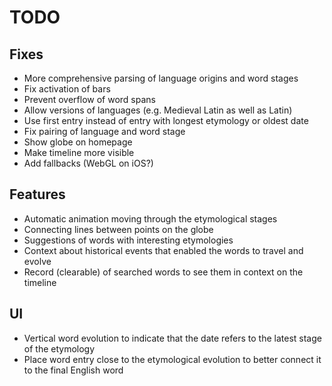 # TODO

## Fixes
- More comprehensive parsing of language origins and word stages
- Fix activation of bars
- Prevent overflow of word spans
- Allow versions of languages (e.g. Medieval Latin as well as Latin)
- Use first entry instead of entry with longest etymology or oldest date
- Fix pairing of language and word stage
- Show globe on homepage
- Make timeline more visible
- Add fallbacks (WebGL on iOS?)

## Features
- Automatic animation moving through the etymological stages
- Connecting lines between points on the globe
- Suggestions of words with interesting etymologies
- Context about historical events that enabled the words to travel and evolve
- Record (clearable) of searched words to see them in context on the timeline

## UI
- Vertical word evolution to indicate that the date refers to the latest stage of the etymology
- Place word entry close to the etymological evolution to better connect it to the final English word